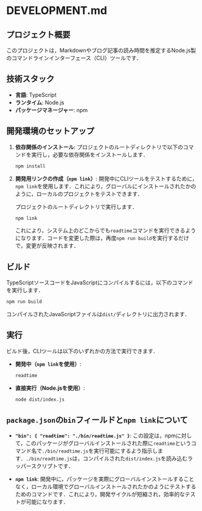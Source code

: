 # DEVELOPMENT.md

## プロジェクト概要

このプロジェクトは，Markdownやブログ記事の読み時間を推定するNode.js製のコマンドラインインターフェース（CLI）ツールです．

## 技術スタック

- **言語**: TypeScript
- **ランタイム**: Node.js
- **パッケージマネージャー**: npm

## 開発環境のセットアップ

1.  **依存関係のインストール**:
    プロジェクトのルートディレクトリで以下のコマンドを実行し，必要な依存関係をインストールします．

    ```bash
    npm install
    ```

2.  **開発用リンクの作成（`npm link`）**:
    開発中にCLIツールをテストするために，`npm link`を使用します．これにより，グローバルにインストールされたかのように，ローカルのプロジェクトをテストできます．

    プロジェクトのルートディレクトリで実行します．

    ```bash
    npm link
    ```

    これにより，システム上のどこからでも`readtime`コマンドを実行できるようになります．コードを変更した際は，再度`npm run build`を実行するだけで，変更が反映されます．

## ビルド

TypeScriptソースコードをJavaScriptにコンパイルするには，以下のコマンドを実行します．

```bash
npm run build
```

コンパイルされたJavaScriptファイルは`dist/`ディレクトリに出力されます．

## 実行

ビルド後，CLIツールは以下のいずれかの方法で実行できます．

-   **開発中（`npm link`を使用）**:

    ```bash
    readtime
    ```

-   **直接実行（Node.jsを使用）**:

    ```bash
    node dist/index.js
    ```

## `package.json`の`bin`フィールドと`npm link`について

-   **`"bin": { "readtime": "./bin/readtime.js" }`**: この設定は，npmに対して，このパッケージがグローバルインストールされた際に`readtime`というコマンド名で`./bin/readtime.js`を実行可能にするよう指示します．`./bin/readtime.js`は，コンパイルされた`dist/index.js`を読み込むラッパースクリプトです．

-   **`npm link`**: 開発中に，パッケージを実際にグローバルインストールすることなく，ローカル環境でグローバルインストールされたかのようにテストするためのコマンドです．これにより，開発サイクルが短縮され，効率的なテストが可能になります．

